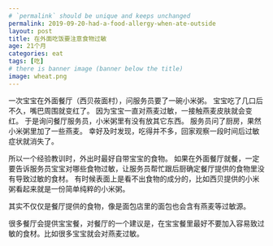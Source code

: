 ```yaml
---
# `permalink` should be unique and keeps unchanged
permalink: 2019-09-20-had-a-food-allergy-when-ate-outside
layout: post
title: 在外面吃饭要注意食物过敏
age: 21个月
categories: eat
tags: [吃]
# there is banner image (banner below the title)
image: wheat.png
---
```


一次宝宝在外面餐厅（西贝莜面村），问服务员要了一碗小米粥。
宝宝吃了几口后不久，嘴巴周围就变红了。
因为宝宝一直对燕麦过敏，一接触燕麦皮肤就会变红。
于是询问餐厅服务员，小米粥里有没有放其它东西。
服务员问了厨房，果然小米粥里加了一些燕麦。
幸好及时发现，吃得并不多，回家观察一段时间后过敏症状就消失了。

所以一个经验教训时，外出时最好自带宝宝的食物。
如果在外面餐厅就餐，一定要告诉服务员宝宝对哪些食物过敏，让服务员帮忙跟后厨确定餐厅提供的食物里没有导致过敏的食材。
有时候表面上是看不出食物的成分的，比如西贝提供的小米粥看起来就是一份简单纯粹的小米粥。

其实不仅仅是餐厅提供的食物，像是面包店里的面包也会含有燕麦等过敏源。

很多餐厅会提供宝宝餐，对餐厅的一个建议是，在宝宝餐里最好不要加入容易致过敏的食材。比如很多宝宝就会对燕麦过敏。



